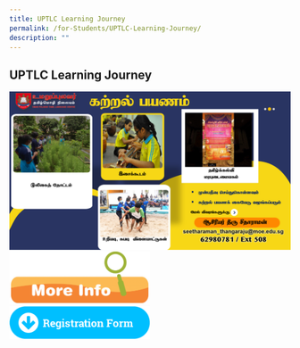 ```yaml
---
title: UPTLC Learning Journey
permalink: /for-Students/UPTLC-Learning-Journey/
description: ""
---
```

## UPTLC Learning Journey

<a href="https://form.gov.sg/63dc9fe7d4e11c0012840194">
<img alt="" src="/images/LJ_EDM.png"></a>


<a href="/files/2023_LJ_UPTLC _Vetted.pdf">
<img style="width: 50%;" src="/images/More-Info-1024x389.png"></a>

<br>
<a href="https://form.gov.sg/63dc9fe7d4e11c0012840194">
<img style="width: 50%;" src="/images/Registration_Form_BVC.png"></a>
